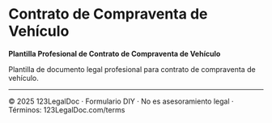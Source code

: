 # Contrato de Compraventa de Vehículo

**Plantilla Profesional de Contrato de Compraventa de Vehículo**

Plantilla de documento legal profesional para contrato de compraventa de vehículo.

---
© 2025 123LegalDoc · Formulario DIY · No es asesoramiento legal · Términos: 123LegalDoc.com/terms
